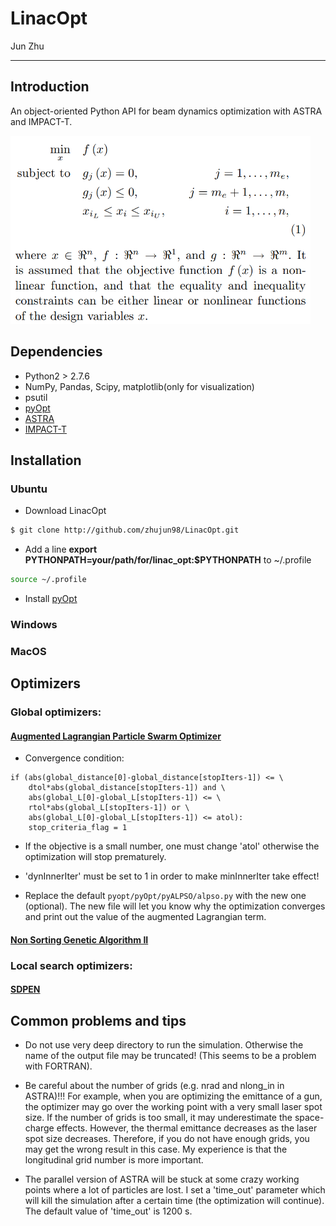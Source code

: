 # LinacOpt

Jun Zhu

---

## Introduction

An object-oriented Python API for beam dynamics optimization with ASTRA and IMPACT-T.

<img src="./miscs/problem_definition.png" width="480"/>

## Dependencies

- Python2 > 2.7.6
- NumPy, Pandas, Scipy, matplotlib(only for visualization)
- psutil
- [pyOpt](http://www.pyopt.org/)
- [ASTRA](http://www.desy.de/~mpyflo/)
- [IMPACT-T](http://portal.nersc.gov/project/m669/IMPACT-T/)

## Installation

### Ubuntu
- Download LinacOpt
```sh
$ git clone http://github.com/zhujun98/LinacOpt.git
```
- Add a line **export PYTHONPATH=your/path/for/linac_opt:$PYTHONPATH** to ~/.profile
```sh
source ~/.profile
```

- Install [pyOpt](http://www.pyopt.org/)

### Windows

### MacOS


## Optimizers

### Global optimizers: 

#### [Augmented Lagrangian Particle Swarm Optimizer](http://www.pyopt.org/reference/optimizers.alpso.html#module-pyALPSO)

- Convergence condition:

```
if (abs(global_distance[0]-global_distance[stopIters-1]) <= \
    dtol*abs(global_distance[stopIters-1]) and \
    abs(global_L[0]-global_L[stopIters-1]) <= \
    rtol*abs(global_L[stopIters-1]) or \
    abs(global_L[0]-global_L[stopIters-1]) <= atol):
    stop_criteria_flag = 1
```

- If the objective is a small number, one must change 'atol' otherwise the optimization will stop prematurely.

- 'dynInnerIter' must be set to 1 in order to make minInnerIter take effect!

- Replace the default `pyopt/pyOpt/pyALPSO/alpso.py` with the new one (optional). The new file will let you know why the optimization converges and print out the value of the augmented Lagrangian term.

#### [Non Sorting Genetic Algorithm II](http://www.pyopt.org/reference/optimizers.nsga2.html#module-pyNSGA2)

### Local search optimizers:

#### [SDPEN](http://www.pyopt.org/reference/optimizers.sdpen.html#module-pySDPEN)


## Common problems and tips

- Do not use very deep directory to run the simulation. Otherwise the name of the output file may be truncated! (This seems to be a problem with FORTRAN).

- Be careful about the number of grids (e.g. nrad and nlong_in in ASTRA)!!! For example, when you are optimizing the emittance of a gun, the optimizer may go over the working point with a very small laser spot size. If the number of grids is too small, it may underestimate the space-charge effects. However, the thermal emittance decreases as the laser spot size decreases. Therefore, if you do not have enough grids, you may get the wrong result in this case. My experience is that the longitudinal grid number is more important.

- The parallel version of ASTRA will be stuck at some crazy working points where a lot of particles are lost. I set a 'time_out' parameter which will kill the simulation after a certain time (the optimization will continue). The default value of 'time_out' is 1200 s.


